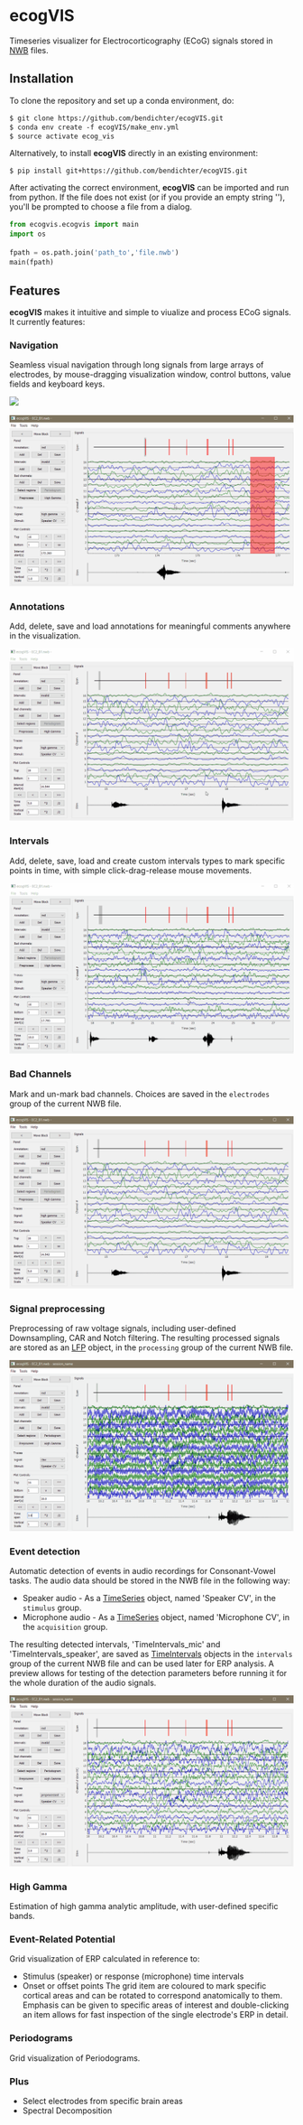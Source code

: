 # ecogVIS
Timeseries visualizer for Electrocorticography (ECoG) signals stored in [NWB](https://neurodatawithoutborders.github.io/) files. 

## Installation
To clone the repository and set up a conda environment, do:
```
$ git clone https://github.com/bendichter/ecogVIS.git
$ conda env create -f ecogVIS/make_env.yml
$ source activate ecog_vis
```

Alternatively, to install **ecogVIS** directly in an existing environment:
```
$ pip install git+https://github.com/bendichter/ecogVIS.git
```

After activating the correct environment, **ecogVIS** can be imported and run from python. If the file does not exist (or if you provide an empty string ''), you'll be prompted to choose a file from a dialog.
```python
from ecogvis.ecogvis import main
import os

fpath = os.path.join('path_to','file.nwb')
main(fpath)
```


## Features
**ecogVIS** makes it intuitive and simple to viualize and process ECoG signals. It currently features:

### Navigation
Seamless visual navigation through long signals from large arrays of electrodes, by mouse-dragging visualization window, control buttons, value fields and keyboard keys.

![](media/gif_time_navigation.gif)

![](media/gif_channel_navigation.gif)


### Annotations
Add, delete, save and load annotations for meaningful comments anywhere in the visualization.

![](media/gif_annotations.gif)


### Intervals
Add, delete, save, load and create custom intervals types to mark specific points in time, with simple click-drag-release mouse movements.

![](media/gif_intervals.gif)


### Bad Channels
Mark and un-mark bad channels. Choices are saved in the `electrodes` group of the current NWB file.

![](media/gif_badchannels.gif)


### Signal preprocessing
Preprocessing of raw voltage signals, including user-defined Downsampling, CAR and Notch filtering. The resulting processed signals are stored as an [LFP](https://pynwb.readthedocs.io/en/stable/pynwb.ecephys.html#pynwb.ecephys.LFP) object, in the `processing` group of the current NWB file.

![](media/gif_preprocessing.gif)


### Event detection
Automatic detection of events in audio recordings for Consonant-Vowel tasks. The audio data should be stored in the NWB file in the following way: <br>
- Speaker audio - As a [TimeSeries](https://pynwb.readthedocs.io/en/stable/pynwb.base.html#pynwb.base.TimeSeries) object, named 'Speaker CV', in the `stimulus` group. <br>
- Microphone audio - As a [TimeSeries](https://pynwb.readthedocs.io/en/stable/pynwb.base.html#pynwb.base.TimeSeries) object, named 'Microphone CV', in the `acquisition` group. <br>

The resulting detected intervals, 'TimeIntervals_mic' and 'TimeIntervals_speaker', are saved as [TimeIntervals](https://pynwb.readthedocs.io/en/stable/pynwb.epoch.html#pynwb.epoch.TimeIntervals) objects in the `intervals` group of the current NWB file and can be used later for ERP analysis. A preview allows for testing of the detection parameters before running it for the whole duration of the audio signals. 

![](media/gif_event_detection.gif)


### High Gamma
Estimation of high gamma analytic amplitude, with user-defined specific bands. 


### Event-Related Potential
Grid visualization of ERP calculated in reference to:
- Stimulus (speaker) or response (microphone) time intervals
- Onset or offset points 
The grid item are coloured to mark specific cortical areas and can be rotated to correspond anatomically to them. Emphasis can be given to specific areas of interest and double-clicking an item allows for fast inspection of the single electrode's ERP in detail.


### Periodograms
Grid visualization of Periodograms.


### Plus
- Select electrodes from specific brain areas
- Spectral Decomposition
